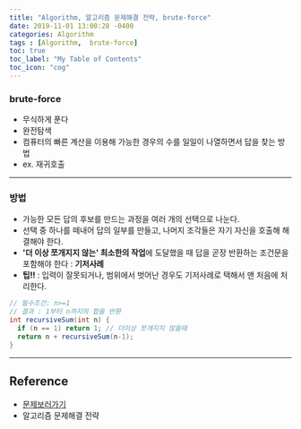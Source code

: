 ```yaml
---
title: "Algorithm, 알고리즘 문제해결 전략, brute-force"
date: 2019-11-01 13:00:28 -0400
categories: Algorithm
tags : [Algorithm,  brute-force]
toc: true
toc_label: "My Table of Contents"
toc_icon: "cog"
---
```

### brute-force
- 무식하게 푼다
- 완전탐색
- 컴퓨터의 빠른 계산을 이용해 가능한 경우의 수를 일일이 나열하면서 답을 찾는 방법
- ex. 재귀호출
---
### 방법
- 가능한 모든 답의 후보를 만드는 과정을 여러 개의 선택으로 나눈다.
- 선택 중 하나를 떼내어 답의 일부를 만들고, 나머지 조각들은 자기 자신을 호출해 해결해야 한다.
- <b>'더 이상 쪼개지지 않는' 최소한의 작업</b>에 도달했을 때 답을 곧장 반환하는 조건문을 포함해야 한다 : <b>기저사례</b>
- <b>팁!!</b> : 입력이 잘못되거나, 범위에서 벗어난 경우도 기저사례로 택해서 맨 처음에 처리한다.
``` java
// 필수조건: n>=1
// 결과 : 1부터 n까지의 합을 반환
int recursiveSum(int n) {
  if (n == 1) return 1; // 더이상 쪼개지지 않을때
  return n + recursiveSum(n-1);
}
```

---
## Reference
- [문제보러가기](https://www.welcomekakao.com/learn/courses/30/parts/12230)
- 알고리즘 문제해결 전략
